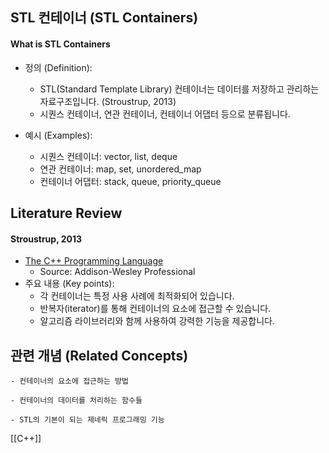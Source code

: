 
## STL 컨테이너 (STL Containers)

#### What is STL Containers

- 정의 (Definition):
	- STL(Standard Template Library) 컨테이너는 데이터를 저장하고 관리하는 자료구조입니다. (Stroustrup, 2013)
	- 시퀀스 컨테이너, 연관 컨테이너, 컨테이너 어댑터 등으로 분류됩니다.

- 예시 (Examples):
	- 시퀀스 컨테이너: vector, list, deque
	- 연관 컨테이너: map, set, unordered_map
	- 컨테이너 어댑터: stack, queue, priority_queue

## Literature Review

#### Stroustrup, 2013
- [The C++ Programming Language](https://www.stroustrup.com/4th.html)
	- Source: Addison-Wesley Professional
- 주요 내용 (Key points):
	- 각 컨테이너는 특정 사용 사례에 최적화되어 있습니다.
	- 반복자(iterator)를 통해 컨테이너의 요소에 접근할 수 있습니다.
	- 알고리즘 라이브러리와 함께 사용하여 강력한 기능을 제공합니다.

## 관련 개념 (Related Concepts)

	- 컨테이너의 요소에 접근하는 방법

	- 컨테이너의 데이터를 처리하는 함수들

	- STL의 기본이 되는 제네릭 프로그래밍 기능 


[[C++]]  